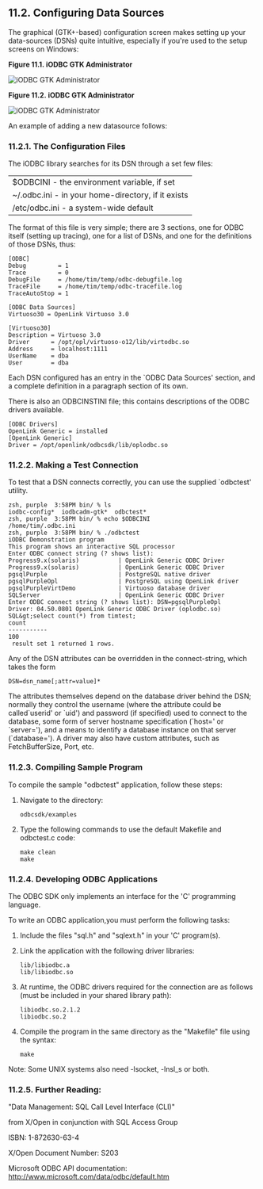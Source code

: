 <div id="lite_iodbcsdkconfdsn" class="section">

<div class="titlepage">

<div>

<div>

## 11.2. Configuring Data Sources

</div>

</div>

</div>

The graphical (GTK+-based) configuration screen makes setting up your
data-sources (DSNs) quite intuitive, especially if you're used to the
setup screens on Windows:

<div class="figure-float">

<div id="lite_iodbcgtk001" class="figure">

**Figure 11.1. iODBC GTK Administrator**

<div class="figure-contents">

<div class="mediaobject">

![iODBC GTK Administrator](images/iodbcgtk001.jpg)

</div>

</div>

</div>

  

</div>

<div class="figure-float">

<div id="lite_iodbcgtk002" class="figure">

**Figure 11.2. iODBC GTK Administrator**

<div class="figure-contents">

<div class="mediaobject">

![iODBC GTK Administrator](images/iodbcgtk002.jpg)

</div>

</div>

</div>

  

</div>

An example of adding a new datasource follows:

<div id="lite_iodbcsdkunixfiles" class="section">

<div class="titlepage">

<div>

<div>

### 11.2.1. The Configuration Files

</div>

</div>

</div>

The iODBC library searches for its DSN through a set few files:

|                                                    |
|----------------------------------------------------|
| \$ODBCINI - the environment variable, if set       |
| ~/.odbc.ini - in your home-directory, if it exists |
| /etc/odbc.ini - a system-wide default              |

The format of this file is very simple; there are 3 sections, one for
ODBC itself (setting up tracing), one for a list of DSNs, and one for
the definitions of those DSNs, thus:

``` programlisting
[ODBC]
Debug         = 1
Trace         = 0
DebugFile     = /home/tim/temp/odbc-debugfile.log
TraceFile     = /home/tim/temp/odbc-tracefile.log
TraceAutoStop = 1
```

``` programlisting
[ODBC Data Sources]
Virtuoso30 = OpenLink Virtuoso 3.0
```

``` programlisting
[Virtuoso30]
Description = Virtuoso 3.0
Driver      = /opt/opl/virtuoso-o12/lib/virtodbc.so
Address     = localhost:1111
UserName    = dba
User        = dba
```

Each DSN configured has an entry in the \`ODBC Data Sources' section,
and a complete definition in a paragraph section of its own.

There is also an ODBCINSTINI file; this contains descriptions of the
ODBC drivers available.

``` programlisting
[ODBC Drivers]
OpenLink Generic = installed
[OpenLink Generic]
Driver = /opt/openlink/odbcsdk/lib/oplodbc.so
```

</div>

<div id="lite_iodbcsdktestunix" class="section">

<div class="titlepage">

<div>

<div>

### 11.2.2. Making a Test Connection

</div>

</div>

</div>

To test that a DSN connects correctly, you can use the supplied
\`odbctest' utility.

``` programlisting
zsh, purple  3:58PM bin/ % ls
iodbc-config*  iodbcadm-gtk*  odbctest*
zsh, purple  3:58PM bin/ % echo $ODBCINI
/home/tim/.odbc.ini
zsh, purple  3:58PM bin/ % ./odbctest
iODBC Demonstration program
This program shows an interactive SQL processor
Enter ODBC connect string (? shows list):
Progress9.x(solaris)           | OpenLink Generic ODBC Driver
Progress9.x(solaris)           | OpenLink Generic ODBC Driver
pgsqlPurple                    | PostgreSQL native driver
pgsqlPurpleOpl                 | PostgreSQL using OpenLink driver
pgsqlPurpleVirtDemo            | Virtuoso database driver
SQLServer                      | OpenLink Generic ODBC Driver
Enter ODBC connect string (? shows list): DSN=pgsqlPurpleOpl
Driver: 04.50.0801 OpenLink Generic ODBC Driver (oplodbc.so)
SQL&gt;select count(*) from timtest;
count
-----------
100
 result set 1 returned 1 rows.
```

Any of the DSN attributes can be overridden in the connect-string, which
takes the form

``` programlisting
DSN=dsn_name[;attr=value]*
```

The attributes themselves depend on the database driver behind the DSN;
normally they control the username (where the attribute could be
called\`userid' or \`uid') and password (if specified) used to connect
to the database, some form of server hostname specification (\`host=' or
\`server='), and a means to identify a database instance on that server
(\`database='). A driver may also have custom attributes, such as
FetchBufferSize, Port, etc.

</div>

<div id="lite_compsampodbc" class="section">

<div class="titlepage">

<div>

<div>

### 11.2.3. Compiling Sample Program

</div>

</div>

</div>

To compile the sample "odbctest" application, follow these steps:

<div class="orderedlist">

1.  Navigate to the directory:

    ``` programlisting
    odbcsdk/examples
    ```

2.  Type the following commands to use the default Makefile and
    odbctest.c code:

    ``` programlisting
    make clean
    make
    ```

</div>

</div>

<div id="lite_devodbc" class="section">

<div class="titlepage">

<div>

<div>

### 11.2.4. Developing ODBC Applications

</div>

</div>

</div>

The ODBC SDK only implements an interface for the 'C' programming
language.

To write an ODBC application,you must perform the following tasks:

<div class="orderedlist">

1.  Include the files "sql.h" and "sqlext.h" in your 'C' program(s).

2.  Link the application with the following driver libraries:

    ``` programlisting
    lib/libiodbc.a
    lib/libiodbc.so
    ```

3.  At runtime, the ODBC drivers required for the connection are as
    follows (must be included in your shared library path):

    ``` programlisting
    libiodbc.so.2.1.2
    libiodbc.so.2
    ```

4.  Compile the program in the same directory as the "Makefile" file
    using the syntax:

    ``` programlisting
    make
    ```

</div>

Note: Some UNIX systems also need -lsocket, -lnsl_s or both.

</div>

<div id="lite_furtherread" class="section">

<div class="titlepage">

<div>

<div>

### 11.2.5. Further Reading:

</div>

</div>

</div>

"Data Management: SQL Call Level Interface (CLI)"

from X/Open in conjunction with SQL Access Group

ISBN: 1-872630-63-4

X/Open Document Number: S203

Microsoft ODBC API documentation:
http://www.microsoft.com/data/odbc/default.htm

</div>

</div>
